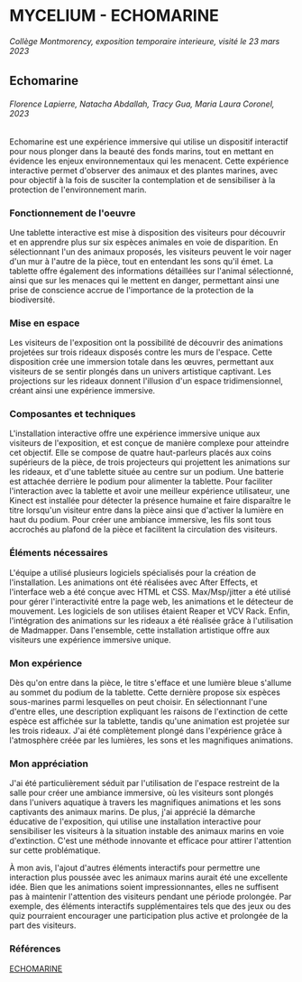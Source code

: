 # MYCELIUM - ECHOMARINE
###### Collège Montmorency, exposition temporaire interieure, visité le 23 mars 2023
## Echomarine
###### Florence Lapierre, Natacha Abdallah, Tracy Gua, Maria Laura Coronel, 2023

Echomarine est une expérience immersive qui utilise un dispositif interactif pour nous plonger dans la beauté des fonds marins, tout en mettant en évidence les enjeux environnementaux qui les menacent. Cette expérience interactive permet d'observer des animaux et des plantes marines, avec pour objectif à la fois de susciter la contemplation et de sensibiliser à la protection de l'environnement marin.

### Fonctionnement de l'oeuvre

Une tablette interactive est mise à disposition des visiteurs pour découvrir et en apprendre plus sur six espèces animales en voie de disparition. En sélectionnant l'un des animaux proposés, les visiteurs peuvent le voir nager d'un mur à l'autre de la pièce, tout en entendant les sons qu'il émet. La tablette offre également des informations détaillées sur l'animal sélectionné, ainsi que sur les menaces qui le mettent en danger, permettant ainsi une prise de conscience accrue de l'importance de la protection de la biodiversité.

### Mise en espace

Les visiteurs de l'exposition ont la possibilité de découvrir des animations projetées sur trois rideaux disposés contre les murs de l'espace. Cette disposition crée une immersion totale dans les œuvres, permettant aux visiteurs de se sentir plongés dans un univers artistique captivant. Les projections sur les rideaux donnent l'illusion d'un espace tridimensionnel, créant ainsi une expérience immersive.

### Composantes et techniques

L'installation interactive offre une expérience immersive unique aux visiteurs de l'exposition, et est conçue de manière complexe pour atteindre cet objectif. Elle se compose de quatre haut-parleurs placés aux coins supérieurs de la pièce, de trois projecteurs qui projettent les animations sur les rideaux, et d'une tablette située au centre sur un podium. Une batterie est attachée derrière le podium pour alimenter la tablette. Pour faciliter l'interaction avec la tablette et avoir une meilleur expérience utilisateur, une Kinect est installée pour détecter la présence humaine et faire disparaître le titre lorsqu'un visiteur entre dans la pièce ainsi que d'activer la lumière en haut du podium. Pour créer une ambiance immersive, les fils sont tous accrochés au plafond de la pièce et facilitent la circulation des visiteurs.

### Éléments nécessaires

L'équipe a utilisé plusieurs logiciels spécialisés pour la création de l'installation. Les animations ont été réalisées avec After Effects, et l'interface web a été conçue avec HTML et CSS. Max/Msp/jitter a été utilisé pour gérer l'interactivité entre la page web, les animations et le détecteur de mouvement. Les logiciels de son utilises étaient Reaper et VCV Rack. Enfin, l'intégration des animations sur les rideaux a été réalisée grâce à l'utilisation de Madmapper. Dans l'ensemble, cette installation artistique offre aux visiteurs une expérience immersive unique.

### Mon expérience

Dès qu'on entre dans la pièce, le titre s'efface et une lumière bleue s'allume au sommet du podium de la tablette. Cette dernière propose six espèces sous-marines parmi lesquelles on peut choisir. En sélectionnant l'une d'entre elles, une description expliquant les raisons de l'extinction de cette espèce est affichée sur la tablette, tandis qu'une animation est projetée sur les trois rideaux. J'ai été complètement plongé dans l'expérience grâce à l'atmosphère créée par les lumières, les sons et les magnifiques animations.

### Mon appréciation

J'ai été particulièrement séduit par l'utilisation de l'espace restreint de la salle pour créer une ambiance immersive, où les visiteurs sont plongés dans l'univers aquatique à travers les magnifiques animations et les sons captivants des animaux marins. De plus, j'ai apprécié la démarche éducative de l'exposition, qui utilise une installation interactive pour sensibiliser les visiteurs à la situation instable des animaux marins en voie d'extinction. C'est une méthode innovante et efficace pour attirer l'attention sur cette problématique.

À mon avis, l'ajout d'autres éléments interactifs pour permettre une interaction plus poussée avec les animaux marins aurait été une excellente idée. Bien que les animations soient impressionnantes, elles ne suffisent pas à maintenir l'attention des visiteurs pendant une période prolongée. Par exemple, des éléments interactifs supplémentaires tels que des jeux ou des quiz pourraient encourager une participation plus active et prolongée de la part des visiteurs.

### Références

[ECHOMARINE](https://tim-montmorency.com/2023/projets/Echomarine/docs/web/index.html)
